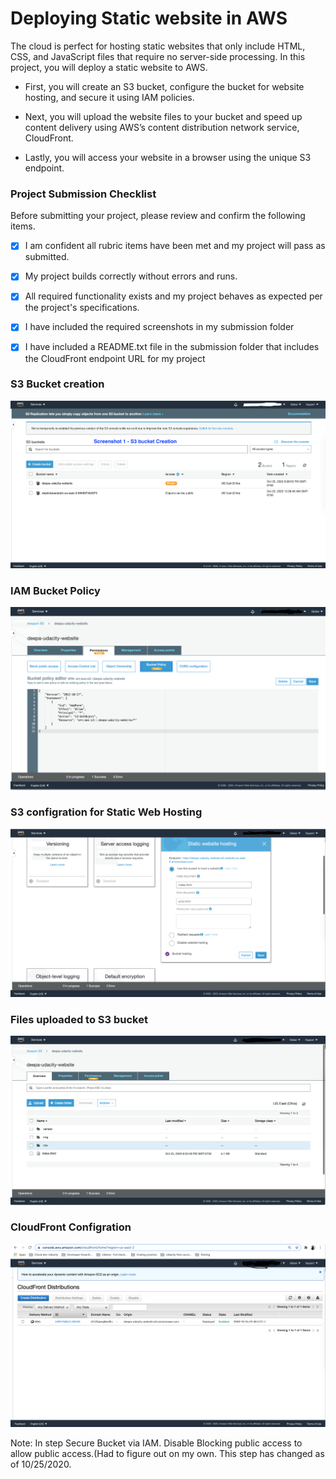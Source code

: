 # Deploying Static website in AWS

The cloud is perfect for hosting static websites that only include HTML, CSS, and JavaScript files that require no server-side processing. In this project, you will deploy a static website to AWS.

- First, you will create an S3 bucket, configure the bucket for website hosting, and secure it using IAM policies.

- Next, you will upload the website files to your bucket and speed up content delivery using AWS’s content distribution network service, CloudFront.

- Lastly, you will access your website in a browser using the unique S3 endpoint.

### Project Submission Checklist
Before submitting your project, please review and confirm the following items.

 - [x] I am confident all rubric items have been met and my project will pass as submitted.

 - [x] My project builds correctly without errors and runs.

 - [x] All required functionality exists and my project behaves as expected per the project's specifications.

 - [x] I have included the required screenshots in my submission folder

 - [x] I have included a README.txt file in the submission folder that includes the CloudFront endpoint URL for my project
 
### S3 Bucket creation
![Image 1](https://github.com/sdkdeepa/Udacity-CDnano-Project-1/blob/main/Project1-Deepa%20Subramanian_AWS-Static-Website/Deepa-S3BucketCreation.png)

### IAM Bucket Policy
![Image 2](https://github.com/sdkdeepa/Udacity-CDnano-Project-1/blob/main/Project1-Deepa%20Subramanian_AWS-Static-Website/Deepa-S3-IAM-Bucket-Policy.png)

### S3 configration for Static Web Hosting
![Image 3](https://github.com/sdkdeepa/Udacity-CDnano-Project-1/blob/main/Project1-Deepa%20Subramanian_AWS-Static-Website/Deepa-S3-Config-Support-Static-Web-hosting.png)

### Files uploaded to S3 bucket
![Image 4](https://github.com/sdkdeepa/Udacity-CDnano-Project-1/blob/main/Project1-Deepa%20Subramanian_AWS-Static-Website/Deepa-Files-Uploaded-To-S3bucket.png)

### CloudFront Configration
![Image 5](https://github.com/sdkdeepa/Udacity-CDnano-Project-1/blob/main/Project1-Deepa%20Subramanian_AWS-Static-Website/Deepa-CloudFront-Configuration.png)

Note: In step Secure Bucket via IAM. Disable Blocking public access to allow public access.(Had to figure out on my own. This step has changed as of 10/25/2020. 
